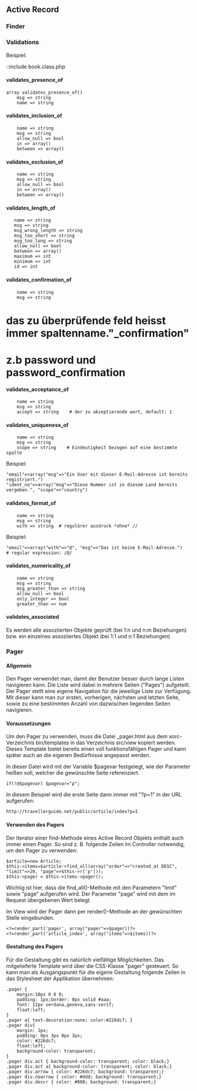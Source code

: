 ## Active Record


### Finder


### Validations

Beispiel:

::include book.class.php

#### validates_presence_of

    array validates_presence_of()
        msg => string
        name => string
   
#### validates_inclusion_of

        name => string
        msg => string
        allow_null => bool
        in => array()
        between => array()
        
#### validates_exclusion_of

        name => string
        msg => string
        allow_null => bool
        in => array()
        between => array()

#### validates_length_of
   
   
       name => string
       msg => string
       msg_wrong_length => string
       msg_too_short => string
       msg_too_long => string
       allow_null => bool
       between => array()
       maximum => int
       minimum => int
       id => int

#### validates_confirmation_of 
   
        name => string
        msg => string
   
   # das zu überprüfende feld heisst immer spaltenname."_confirmation"
   #    z.b password und password_confirmation
   

#### validates_acceptance_of

        name => string
        msg => string
        accept => string    # der zu akzeptierende wert, default: 1
    

   
#### validates_uniqueness_of

        name => string
        msg => string
        scope => string    # Eindeutigkeit bezogen auf eine bestimmte spalte
        
Beispiel:

    "email"=>array("msg"=>"Ein User mit dieser E-Mail-Adresse ist bereits registriert.") 
    "ident_no"=>array("msg"=>"Diese Nummer ist in diesem Land bereits vergeben.", "scope"=>"country")
    
   
#### validates_format_of

        name => string
        msg => string
        with => string  # regulärer ausdruck *ohne* // 
        
Beispiel:

    "email"=>array("with"=>"@", "msg"=>"Das ist keine E-Mail-Adresse.") 
    # regular expression: /@/
    

#### validates_numericality_of

        name => string
        msg => string
        msg_greater_than => string
        allow_null => bool
        only_integer => bool
        greater_than => num
           
 
#### validates_associated

Es werden alle assoziierten Objekte geprüft (bei 1:n und n:m Beziehungen) bzw. ein einzelnes assoziiertes Objekt (bei 1:1 und n:1 Beziehungen)
          
### Pager

#### Allgemein

Den Pager verwendet man, damit der Benutzer besser durch lange Listen navigieren kann. Die Liste wird dabei in mehrere Seiten ("Pages") aufgeteilt. Der Pager stellt eine eigene Navigation für die jeweilige Liste zur Verfügung. Mit dieser kann man zur ersten, vorherigen, nächsten und letzten Seite, sowie zu eine bestimmten Anzahl von dazwischen liegenden Seiten navigieren.

#### Voraussetzungen

Um den Pager zu verwenden, muss die Datei _pager.html aus dem xorc-Verzeichnis bin/templates in das Verzeichnis src/view kopiert werden. Dieses Template bietet bereits einen voll funktionsfähigen Pager und kann später auch an die eigenen Bedürfnisse angepasst werden.

In dieser Datei wird mit der Variable $pagevar festgelegt, wie der Parameter heißen soll, welcher die gewünschte Seite referenziert.

	if(!@$pagevar) $pagevar="p";

In diesem Beispiel wird die erste Seite dann immer mit "?p=1" in der URL aufgerufen:

	http://travellerguide.net/public/article/index?p=1

#### Verwenden des Pagers

Der Iterator einer find-Methode eines Active Record Objekts enthält auch immer einen Pager. So sind z. B. folgende Zeilen im Controller notwendig, um den Pager zu verwenden:

	$article=new Article;
	$this->items=$article->find_all(array("order"=>"created_at DESC", "limit"=>20, "page"=>$this->r['p']));
	$this->pager = $this->items->pager();			

Wichtig ist hier, dass die find_all()-Methode mit den Parametern "limit" sowie "page" aufgerufen wird. Der Parameter "page" wird mit dem im Request übergebenen Wert belegt.

Im View wird der Pager dann per render()-Methode an der gewünschten Stelle eingebunden.

	<?=render_part('pager', array("pager"=>$pager))?>
	<?=render_part('article_index', array("items"=>$items))?>

#### Gestaltung des Pagers

Für die Gestaltung gibt es natürlich vielfältige Möglichkeiten. Das mitgelieferte Template wird über die CSS-Klasse "pager" gesteuert. So kann man als Ausgangspunkt für die eigene Gestaltung folgende Zeilen in das Stylesheet der Applikation übernehmen:

	.pager { 
		margin:10px 0 0 0;
		padding: 1px;border: 0px solid #aaa;
		font: 12px verdana,geneva,sans-serif;
		float:left;
	}
	.pager a{ text-decoration:none; color:#226dc7; }
	.pager div{
		margin: 1px;
		padding: 0px 3px 0px 3px;
		color: #226dc7;
		float:left;
		background-color: transparent;
	}
	.pager div.act { background-color: transparent; color: black;}
	.pager div.act a{ background-color: transparent; color: black;}
	.pager div.arrow { color: #226dc7; background: transparent;}
	.pager div.noarrow { color: #ddd; background: transparent;}
	.pager div.descr { color: #000; background: transparent;}
